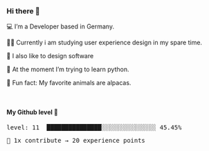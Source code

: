 ### Hi there 👋

💻 I’m a Developer based in Germany. <br />

👨‍🎓 Currently i am studying user experience design in my spare time. <br />

🎨 I also like to design software

🐍 At the moment I’m trying to learn python. <br />

🦙 Fun fact: My favorite animals are alpacas. <br />

<br />

#### My Github level 🎊

<!--README_LEVEL_UP:START-->
<pre>level: 11  ███████████████░░░░░░░░░░░░░░░ 45.45%</pre>
<pre>💪 1x contribute → 20 experience points</pre>
<!--README_LEVEL_UP:END-->

